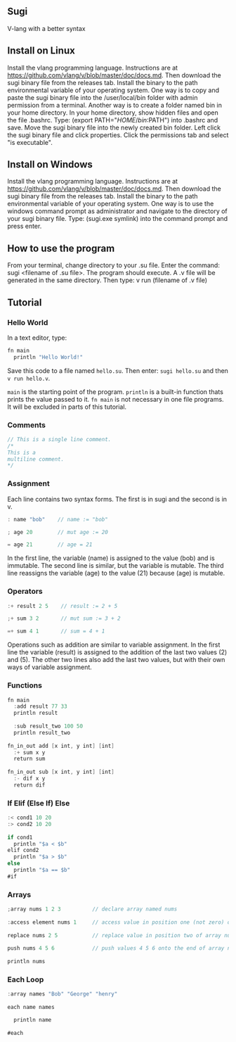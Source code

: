 ## Sugi

V-lang with a better syntax

## Install on Linux

Install the vlang programming language. Instructions are at https://github.com/vlang/v/blob/master/doc/docs.md. Then download the sugi binary file from the releases tab. Install the binary to the path environmental variable of your operating system. One way is to copy and paste the sugi binary file into the /user/local/bin folder with admin permission from a terminal. Another way is to create a folder named bin in your home directory. In your home directory, show hidden files and open the file .bashrc. Type: (export PATH="$HOME/bin:$PATH") into .bashrc and save. Move the sugi binary file into the newly created bin folder. Left click the sugi binary file and click properties. Click the permissions tab and select "is executable".

## Install on Windows

Install the vlang programming language. Instructions are at https://github.com/vlang/v/blob/master/doc/docs.md. Then download the sugi binary file from the releases tab. Install the binary to the path environmental variable of your operating system. One way is to use the windows command prompt as administrator and navigate to the directory of your sugi binary file. Type: (sugi.exe symlink) into the command prompt and press enter.

## How to use the program

From your terminal, change directory to your .su file. Enter the command: sugi <filename of .su file>. The program should execute. A .v file will be generated in the same directory. Then type: v run (filename of .v file)

## Tutorial

### Hello World

In a text editor, type: 

```v
fn main
  println "Hello World!"
```
Save this code to a file named `hello.su`. Then enter: `sugi hello.su` and then `v run hello.v`.
  
`main` is the starting point of the program. 
`println` is a built-in function thats prints the value passed to it.
`fn main` is not necessary in one file programs. It will be excluded in parts of this tutorial.

### Comments

```v
// This is a single line comment.
/* 
This is a
multiline comment. 
*/  
```

### Assignment

Each line contains two syntax forms. The first is in sugi and the second is in v.

```v
: name "bob"    // name := "bob"

; age 20        // mut age := 20

= age 21        // age = 21
```

In the first line, the variable (name) is assigned to the value (bob) and is immutable. The second line is similar, but the variable is mutable. The third line reassigns the variable (age) to the value (21) because (age) is mutable.

### Operators

```v
:+ result 2 5    // result := 2 + 5

;+ sum 3 2       // mut sum := 3 + 2

=+ sum 4 1       // sum = 4 + 1
```

Operations such as addition are similar to variable assignment. In the first line the variable (result) is assigned to the addition of the last two values (2) and (5). The other two lines also add the last two values, but with their own ways of variable assignment.

### Functions

```v
fn main
  :add result 77 33
  println result
  
  :sub result_two 100 50
  println result_two
  
fn_in_out add [x int, y int] [int] 
  :+ sum x y
  return sum
  
fn_in_out sub [x int, y int] [int] 
  :- dif x y
  return dif
```

### If Elif (Else If) Else

```v
:< cond1 10 20
:> cond2 10 20
  
if cond1
  println "$a < $b"
elif cond2
  println "$a > $b"
else
  println "$a == $b"
#if
```
  
### Arrays
  
```v
;array nums 1 2 3          // declare array named nums
  
:access element nums 1     // access value in position one (not zero) of array and store it in element
  
replace nums 2 5           // replace value in position two of array nums with five
  
push nums 4 5 6            // push values 4 5 6 onto the end of array nums
  
println nums
```

### Each Loop
  
```v
:array names "Bob" "George" "henry"
  
each name names

  println name
  
#each
```
